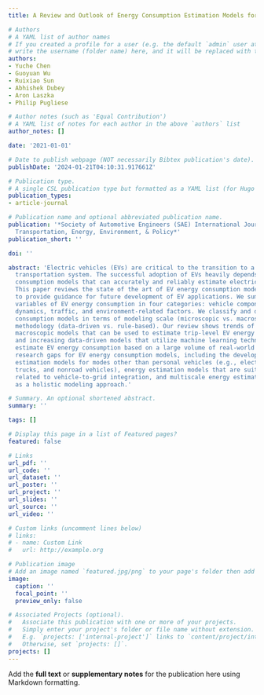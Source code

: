 ```yaml
---
title: A Review and Outlook of Energy Consumption Estimation Models for Electric Vehicles

# Authors
# A YAML list of author names
# If you created a profile for a user (e.g. the default `admin` user at `content/authors/admin/`), 
# write the username (folder name) here, and it will be replaced with their full name and linked to their profile.
authors:
- Yuche Chen
- Guoyuan Wu
- Ruixiao Sun
- Abhishek Dubey
- Aron Laszka
- Philip Pugliese

# Author notes (such as 'Equal Contribution')
# A YAML list of notes for each author in the above `authors` list
author_notes: []

date: '2021-01-01'

# Date to publish webpage (NOT necessarily Bibtex publication's date).
publishDate: '2024-01-21T04:10:31.917661Z'

# Publication type.
# A single CSL publication type but formatted as a YAML list (for Hugo requirements).
publication_types:
- article-journal

# Publication name and optional abbreviated publication name.
publication: '*Society of Automotive Engineers (SAE) International Journal of Sustainable
  Transportation, Energy, Environment, & Policy*'
publication_short: ''

doi: ''

abstract: 'Electric vehicles (EVs) are critical to the transition to a low-carbon
  transportation system. The successful adoption of EVs heavily depends on energy
  consumption models that can accurately and reliably estimate electricity consumption.
  This paper reviews the state of the art of EV energy consumption models, aiming
  to provide guidance for future development of EV applications. We summarize influential
  variables of EV energy consumption in four categories: vehicle component, vehicle
  dynamics, traffic, and environment-related factors. We classify and discuss EV energy
  consumption models in terms of modeling scale (microscopic vs. macroscopic) and
  methodology (data-driven vs. rule-based). Our review shows trends of increasing
  macroscopic models that can be used to estimate trip-level EV energy consumption
  and increasing data-driven models that utilize machine learning technologies to
  estimate EV energy consumption based on a large volume of real-world data. We identify
  research gaps for EV energy consumption models, including the development of energy
  estimation models for modes other than personal vehicles (e.g., electric buses,
  trucks, and nonroad vehicles), energy estimation models that are suitable for applications
  related to vehicle-to-grid integration, and multiscale energy estimation models
  as a holistic modeling approach.'

# Summary. An optional shortened abstract.
summary: ''

tags: []

# Display this page in a list of Featured pages?
featured: false

# Links
url_pdf: ''
url_code: ''
url_dataset: ''
url_poster: ''
url_project: ''
url_slides: ''
url_source: ''
url_video: ''

# Custom links (uncomment lines below)
# links:
# - name: Custom Link
#   url: http://example.org

# Publication image
# Add an image named `featured.jpg/png` to your page's folder then add a caption below.
image:
  caption: ''
  focal_point: ''
  preview_only: false

# Associated Projects (optional).
#   Associate this publication with one or more of your projects.
#   Simply enter your project's folder or file name without extension.
#   E.g. `projects: ['internal-project']` links to `content/project/internal-project/index.md`.
#   Otherwise, set `projects: []`.
projects: []
---
```


Add the **full text** or **supplementary notes** for the publication here using Markdown formatting.
